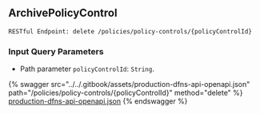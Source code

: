 
## ArchivePolicyControl
`RESTful Endpoint: delete /policies/policy-controls/{policyControlId}`



### Input Query Parameters
* Path parameter `policyControlId`: `String`.  
  


{% swagger src="../../.gitbook/assets/production-dfns-api-openapi.json" path="/policies/policy-controls/{policyControlId}" method="delete" %}
[production-dfns-api-openapi.json](../../.gitbook/assets/production-dfns-api-openapi.json)
{% endswagger %}
